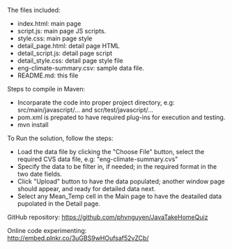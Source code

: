 The files included:
* index.html: main page
* script.js: main page JS scripts.
* style.css: main page style
* detail_page.html: detail page HTML
* detail_script.js: detail page script
* detail_style.css: detail page style file
* eng-climate-summary.csv: sample data file.
* README.md: this file

Steps to compile in Maven:
* Incorparate the code into proper project directory, e.g: src/main/javascript/... and scr/test/javascript/...
* pom.xml is prepated to have required plug-ins for execution and testing.
* mvn install

To Run the solution, follow the steps:
* Load the data file by clicking the "Choose File" button, select the required CVS data file, e.g: "eng-climate-summary.cvs"
* Specify the data to be filter in, if needed; in the required format in the two date fields.
* Click "Upload" button to have the data populated; another window page should appear, and ready for detailed data next.
* Select any Mean_Temp cell in the Main page to have the deatailed data pupolated in the Detail page.

GitHub repository:
https://github.com/phvnguyen/JavaTakeHomeQuiz

Online code experimenting:
http://embed.plnkr.co/3uGBS9wHOufsaf52vZCb/

